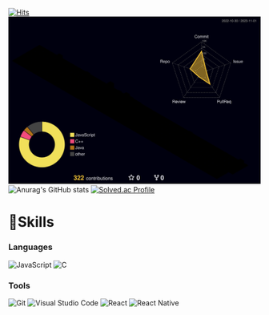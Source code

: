 

[![Hits](https://hits.seeyoufarm.com/api/count/incr/badge.svg?url=https%3A%2F%2Fgithub.com%2Fjiyumi00&count_bg=%23FFDA63&title_bg=%239EA09C&icon=&icon_color=%23FFE14D&title=hits&edge_flat=false)](https://hits.seeyoufarm.com)
![](./profile-3d-contrib/profile-night-rainbow.svg)
![Anurag's GitHub stats](https://github-readme-stats.vercel.app/api?username=jiyumi00&show_icons=true&theme=radical)
[![Solved.ac Profile](http://mazassumnida.wtf/api/v2/generate_badge?boj=jiyumi00)](https://solved.ac/jiyumi00/)



# 🌱Skills
### Languages
![JavaScript](https://img.shields.io/badge/JavaScript-F7DF1E.svg?&style=for-the-badge&logo=JavaScript&logoColor=white)
![C](https://img.shields.io/badge/c-A8B9CC.svg?&style=for-the-badge&logo=c&logoColor=white)


### Tools
![Git](https://img.shields.io/badge/Git-F05032.svg?&style=for-the-badge&logo=Git&logoColor=white)
![Visual Studio Code](https://img.shields.io/badge/Visual%20Studio%20Code-007ACC.svg?&style=for-the-badge&logo=Visual%20Studio%20Code&logoColor=white)
![React](https://img.shields.io/badge/React-61DAFB.svg?&style=for-the-badge&logo=react&logoColor=white)
![React Native](https://img.shields.io/badge/React%20Native-7CBDEE.svg?&style=for-the-badge&logo=react&logoColor=white)


<!--
**jiyumi00/jiyumi00** is a ✨ _special_ ✨ repository because its `README.md` (this file) appears on your GitHub profile.

Here are some ideas to get you started:![Anurag's GitHub stats](https://github-readme-stats.vercel.app/api?username=jiyumi00&show_icons=true&theme=radical)

- 🔭 I’m currently working on ...
- 🌱 I’m currently learning ...
- 👯 I’m looking to collaborate on ...
- 🤔 I’m looking for help with ...
- 💬 Ask me about ...
- 📫 How to reach me: ...
- 😄 Pronouns: ...
- ⚡ Fun fact: ...
-->

